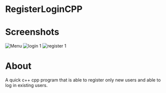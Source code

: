 # RegisterLoginCPP

# Screenshots
![Menu](https://user-images.githubusercontent.com/17791454/183261380-3495c779-ab4d-4034-8517-24ca0d321d40.png)
![login 1](https://user-images.githubusercontent.com/17791454/183261381-af9b75a8-6a43-4bfb-9be7-9005c5312059.png)
![register 1](https://user-images.githubusercontent.com/17791454/183261382-647a0ce2-6701-4407-b801-655cdd71eca9.png)


# About
 A quick c++ cpp program that is able to register only new users and able to log in existing users.
